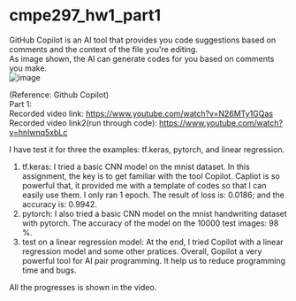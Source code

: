 # cmpe297_hw1_part1

GitHub Copilot is an AI tool that provides you code suggestions based on comments and the context of the file you're editing.<br />
As image shown, the AI can generate codes for you based on comments you make. <br />
![image](https://user-images.githubusercontent.com/32551600/188509096-f0d9fd15-ee0e-4d30-90c1-98fd1ddb88f1.png)

(Reference: Github Copilot) <br />
Part 1: <br />
Recorded video link: https://www.youtube.com/watch?v=N26MTy1GQas <br />
Recorded video link2(run through code): https://www.youtube.com/watch?v=hnlwnq5xbLc <br />

I have test it for three the examples: tf.keras, pytorch, and linear regression. <br />
  1. tf.keras: I tried a basic CNN model on the mnist dataset. In this assignment, the key is to get familiar with the tool Copilot. Capliot is so powerful that, it provided me with a template of codes so that I can easily use them. I only ran 1 epoch. The result of loss is: 0.0186; and the accuracy is: 0.9942. <br />
  2. pytorch: I also tried a basic CNN model on the mnist handwriting dataset with pytorch. The accuracy of the model on the 10000 test images: 98 %.  <br />
  3. test on a linear regression model: At the end, I tried Copilot with a linear regression model and some other pratices. Overall, Gopilot a very powerful tool for AI pair programming. It help us to reduce programming time and bugs. <br />
  
All the progresses is shown in the video. <br />

